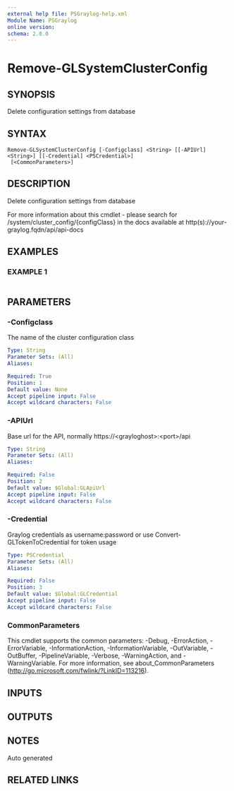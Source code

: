 ```yaml
---
external help file: PSGraylog-help.xml
Module Name: PSGraylog
online version:
schema: 2.0.0
---
```


# Remove-GLSystemClusterConfig

## SYNOPSIS
Delete configuration settings from database

## SYNTAX

```
Remove-GLSystemClusterConfig [-Configclass] <String> [[-APIUrl] <String>] [[-Credential] <PSCredential>]
 [<CommonParameters>]
```

## DESCRIPTION
Delete configuration settings from database


For more information about this cmdlet - please search for /system/cluster_config/{configClass} in the docs available at http(s)://your-graylog.fqdn/api/api-docs

## EXAMPLES

### EXAMPLE 1
```

```

## PARAMETERS

### -Configclass
The name of the cluster configuration class

```yaml
Type: String
Parameter Sets: (All)
Aliases:

Required: True
Position: 1
Default value: None
Accept pipeline input: False
Accept wildcard characters: False
```

### -APIUrl
Base url for the API, normally https://\<grayloghost\>:\<port\>/api

```yaml
Type: String
Parameter Sets: (All)
Aliases:

Required: False
Position: 2
Default value: $Global:GLApiUrl
Accept pipeline input: False
Accept wildcard characters: False
```

### -Credential
Graylog credentials as username:password or use Convert-GLTokenToCredential for token usage

```yaml
Type: PSCredential
Parameter Sets: (All)
Aliases:

Required: False
Position: 3
Default value: $Global:GLCredential
Accept pipeline input: False
Accept wildcard characters: False
```

### CommonParameters
This cmdlet supports the common parameters: -Debug, -ErrorAction, -ErrorVariable, -InformationAction, -InformationVariable, -OutVariable, -OutBuffer, -PipelineVariable, -Verbose, -WarningAction, and -WarningVariable.
For more information, see about_CommonParameters (http://go.microsoft.com/fwlink/?LinkID=113216).

## INPUTS

## OUTPUTS

## NOTES
Auto generated

## RELATED LINKS

